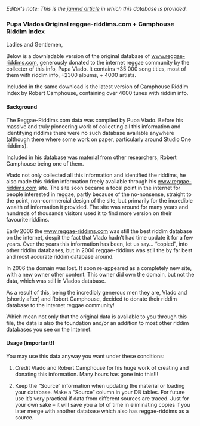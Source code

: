 *Editor's note: This is the [jamrid article](http://www.jamrid.com/Article.php?ID=329) in which this database is provided.*

### Pupa Vlados Original reggae-riddims.com + Camphouse Riddim Index

Ladies and Gentlemen,

Below is a downladable version of the original database of www.reggae-riddims.com, generously donated to the internet reggae community by the collecter of this info, Pupa Vlado. It contains +35 000 song titles, most of them with riddim info, +2300 albums, + 4000 artists.


Included in the same download is the latest version of Camphouse Riddim Index by Robert Camphouse, containing over 4000 tunes with riddim info.


#### Background

The Reggae-Riddims.com data was compiled by Pupa Vlado. Before his massive and truly pioneering work of collecting all this information and identifying riddims there were no such database available anywhere (although there where some work on paper, particularly around Studio One riddims).

Included in his database was material from other researchers, Robert Camphouse being one of them.

Vlado not only collected all this information and identified the riddims, he also made this riddim information freely available through his www.reggae-riddims.com site. The site soon became a focal point in the internet for people interested in reggae, partly because of the no-nonsense, straight to the point, non-commercial design of the site, but primarily for the incredible wealth of information it provided. The site was around for many years and hundreds of thousands visitors used it to find more version on their favourite riddims.

Early 2006 the www.reggae-riddims.com was still the best riddim database on the internet, despit the fact that Vlado hadn’t had time update it for a few years. Over the years this information has been, let us say... “copied”, into other riddim databases, but in 2006 reggae-riddims was still the by far best and most accurate riddim database around.

In 2006 the domain was lost. It soon re-appeared as a completely new site, with a new owner other content. This owner did own the domain, but not the data, which was still in Vlados database.

As a result of this, being the incredibly generous men they are, Vlado and (shortly after) and Robert Camphouse, decided to donate their riddim database to the Internet reggae community!

Which mean not only that the original data is available to you through this file, the data is also the foundation and/or an addition to most other riddim databases you see on the Internet.

#### Usage (important!)

You may use this data anyway you want under these conditions:

1. Credit Vlado and Robert Camphouse for his huge work of creating and donating this information. Many hours has gone into this!!!

2. Keep the “Source” information when updating the material or loading your database. Make a “Source” column in your DB tables. For future use it’s very practical if data from different sources are traced. Just for your own sake – it will save you a lot of time in eliminating copies if you later merge with another database which also has reggae-riddims as a source.
